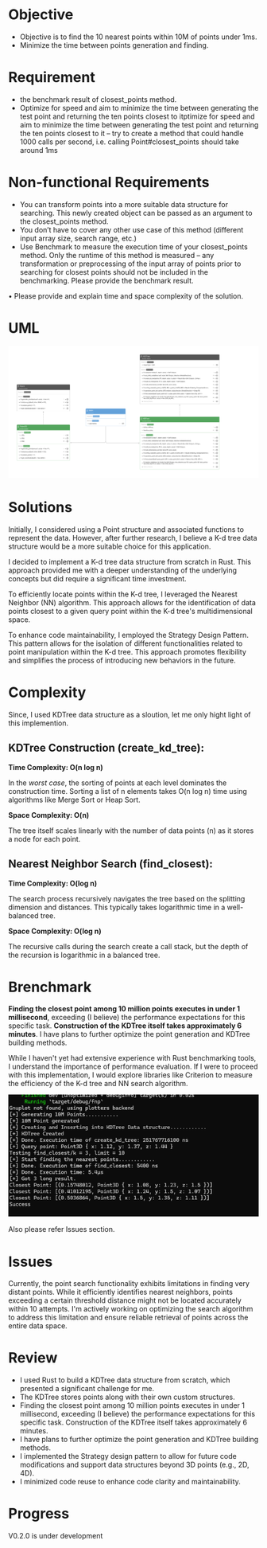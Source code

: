 # Objective
- Objective is to find the 10 nearest points within 10M of points under 1ms.
- Minimize the time between points generation and finding.

# Requirement
- the benchmark result of closest_points method.
- Optimize for speed and aim to minimize the time between generating the test point and returning the ten points closest to itptimize for speed and aim to minimize the time between generating the test point and returning the ten points closest to it
– try to create a method that could handle 1000 calls per second, i.e. calling Point#closest_points should take around 1ms 

# Non-functional Requirements

- You can transform points into a more suitable data structure for searching. This newly created object can be passed as an argument to the closest_points method.
- You don’t have to cover any other use case of this method (different input array size, search range, etc.) 
- Use Benchmark to measure the execution time of your closest_points method. Only the runtime of this method is measured – any transformation or preprocessing of 
the input array of points prior to searching for closest points should not be included in the benchmarking. Please provide the benchmark result.

• Please provide and explain time and space complexity of the solution.

# UML
!["UML"](img/UML.jpg)

# Solutions
Initially, I considered using a Point structure and associated functions to represent the data. However, after further research, I believe a K-d tree data structure would be a more suitable choice for this application.

I decided to implement a K-d tree data structure from scratch in Rust. This approach provided me with a deeper understanding of the underlying concepts but did require a significant time investment.

To efficiently locate points within the K-d tree, I leveraged the Nearest Neighbor (NN) algorithm. This approach allows for the identification of data points closest to a given query point within the K-d tree's multidimensional space.

To enhance code maintainability, I employed the Strategy Design Pattern. This pattern allows for the isolation of different functionalities related to point manipulation within the K-d tree. This approach promotes flexibility and simplifies the process of introducing new behaviors in the future.

# Complexity
Since, I used KDTree data structure as a sloution, let me only hight light of this implemention.

## KDTree Construction (create_kd_tree):

**Time Complexity: O(n log n)**

In the *worst case*, the sorting of points at each level dominates the construction time. Sorting a list of n elements takes O(n log n) time using algorithms like Merge Sort or Heap Sort.

**Space Complexity: O(n)**

The tree itself scales linearly with the number of data points (n) as it stores a node for each point.

## Nearest Neighbor Search (find_closest):

**Time Complexity: O(log n)**

The search process recursively navigates the tree based on the splitting dimension and distances. This typically takes logarithmic time in a well-balanced tree.

**Space Complexity: O(log n)**

The recursive calls during the search create a call stack, but the depth of the recursion is logarithmic in a balanced tree.

# Brenchmark

**Finding the closest point among 10 million points executes in under 1 millisecond**, exceeding (I believe) the performance expectations for this specific task. **Construction of the KDTree itself takes approximately 6 minutes**.
I have plans to further optimize the point generation and KDTree building methods.

While I haven't yet had extensive experience with Rust benchmarking tools, I understand the importance of performance evaluation. If I were to proceed with this implementation, I would explore libraries like Criterion to measure the efficiency of the K-d tree and NN search algorithm.

!["Brenchmark"](img/brenchmark.png)

Also please refer Issues section.

# Issues

Currently, the point search functionality exhibits limitations in finding very distant points. While it efficiently identifies nearest neighbors, points exceeding a certain threshold distance might not be located accurately within 10 attempts. I'm actively working on optimizing the search algorithm to address this limitation and ensure reliable retrieval of points across the entire data space.


# Review
- I used Rust to build a KDTree data structure from scratch, which presented a significant challenge for me.
- The KDTree stores points along with their own custom structures.
- Finding the closest point among 10 million points executes in under 1 millisecond, exceeding (I believe) the performance expectations for this specific task. Construction of the KDTree itself takes approximately 6 minutes.
- I have plans to further optimize the point generation and KDTree building methods.
- I implemented the Strategy design pattern to allow for future code modifications and support data structures beyond 3D points (e.g., 2D, 4D).
- I minimized code reuse to enhance code clarity and maintainability.

# Progress
V0.2.0 is under development